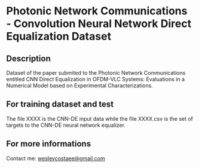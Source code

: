 # Photonic Network Communications - Convolution Neural Network Direct Equalization Dataset

## Description
Dataset of the paper submited to the Photonic Network Communications entitled CNN Direct Equalization in OFDM-VLC Systems: Evaluations in a Numerical Model based on Experimental Characterizations.

## For training dataset and test
The file XXXX is the CNN-DE input data while the file XXXX.csv is the set of targets to the CNN-DE neural network equalizer.

## For more informations 
Contact me: wesleycostaee@gmail.com
